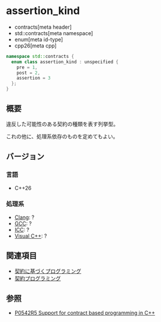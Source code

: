 # assertion_kind
* contracts[meta header]
* std::contracts[meta namespace]
* enum[meta id-type]
* cpp26[meta cpp]

```cpp
namespace std::contracts {
  enum class assertion_kind : unspecified {
    pre = 1,
    post = 2,
    assertion = 3
  };
}
```

## 概要
違反した可能性のある契約の種類を表す列挙型。

これの他に、処理系依存のものを定めてもよい。

## バージョン
### 言語
- C++26

### 処理系
- [Clang](/implementation.md#clang): ?
- [GCC](/implementation.md#gcc): ?
- [ICC](/implementation.md#icc): ?
- [Visual C++](/implementation.md#visual_cpp): ?

## 関連項目
- [契約に基づくプログラミング](/lang/future/contract-based_programming.md)
- [契約プログラミング](/lang/cpp26/contracts.md)

## 参照
- [P0542R5 Support for contract based programming in C++](http://www.open-std.org/jtc1/sc22/wg21/docs/papers/2018/p0542r5.html)
